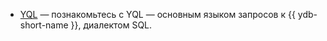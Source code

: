 * [YQL](../../yql.md) — познакомьтесь с YQL — основным языком запросов к {{ ydb-short-name }}, диалектом SQL.
